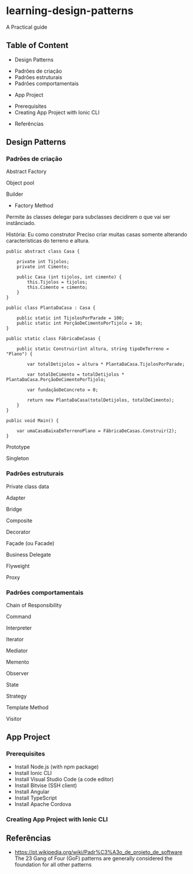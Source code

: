 # learning-design-patterns
A Practical guide

## Table of Content
 - Design Patterns
 * Padrões de criação
 * Padrões estruturais
 * Padrões comportamentais
 - App Project
 * Prerequisites
 * Creating App Project with Ionic CLI
 - Referências

## Design Patterns

### Padrões de criação

Abstract Factory

Object pool

Builder

* Factory Method

Permite às classes delegar para subclasses decidirem o que vai ser instânciado.

História: 
Eu como construtor
Preciso criar muitas casas somente alterando características do terreno e altura.

```shel
public abstract class Casa {

	private int Tijolos;
	private int Cimento;

	public Casa (int tijolos, int cimento) {
		this.Tijolos = tijolos;
		this.Cimento = cimento;
  	}
}

public class PlantaDaCasa : Casa {

	public static int TijolosPorParade = 100;
	public static int PorçãoDeCimentoPorTijolo = 10;
}

public static class FábricaDeCasas {

	public static Construir(int altura, string tipoDeTerreno = "Plano") {

		var totalDetijolos = altura * PlantaDaCasa.TijolosPorParade;

		var totalDeCimento = totalDetijolos * PlantaDaCasa.PorçãoDeCimentoPorTijolo;

		var fundaçãoDeConcreto = 0;

		return new PlantaDaCasa(totalDetijolos, totalDeCimento);
	}
}

public void Main() {
	
	var umaCasaBaixaEmTerrenoPlano = FábricaDeCasas.Construir(2);
}
```

Prototype

Singleton

### Padrões estruturais

Private class data

Adapter

Bridge

Composite

Decorator

Façade (ou Facade)

Business Delegate

Flyweight

Proxy

### Padrões comportamentais

Chain of Responsibility

Command

Interpreter

Iterator

Mediator

Memento

Observer

State

Strategy

Template Method

Visitor

## App Project

### Prerequisites

 - Install Node.js (with npm package)
 - Install Ionic CLI
 - Install Visual Studio Code (a code editor)
 - Install Bitvise (SSH client)
 - Install Angular
 - Install TypeScript
 - Install Apache Cordova

### Creating App Project with Ionic CLI

## Referências

- https://pt.wikipedia.org/wiki/Padr%C3%A3o_de_projeto_de_software
The 23 Gang of Four (GoF) patterns are generally considered the foundation for all other patterns